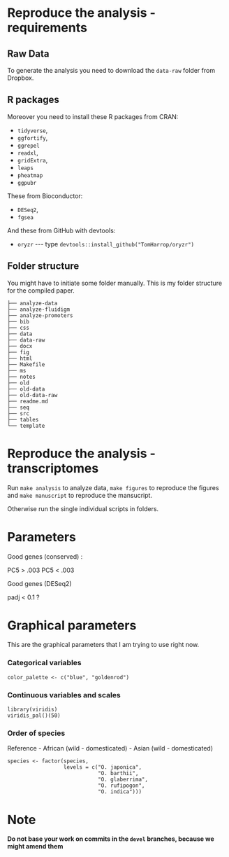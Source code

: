 # Reproduce the analysis - requirements

## Raw Data

To generate the analysis you need to download the `data-raw` folder from Dropbox.


## R packages

Moreover you need to install these R packages from CRAN:

- `tidyverse`,
- `ggfortify`,
- `ggrepel`
- `readxl`,
- `gridExtra`,
- `leaps`
- `pheatmap`
- `ggpubr`

These from Bioconductor:

- `DESeq2`,
- `fgsea`

And these from GitHub with devtools:

- `oryzr` --- type `devtools::install_github("TomHarrop/oryzr")`

## Folder structure

You might have to initiate some folder manually. This is my folder structure for the compiled paper.

```
├── analyze-data
├── analyze-fluidigm
├── analyze-promoters
├── bib
├── css
├── data
├── data-raw
├── docx
├── fig
├── html
├── Makefile
├── ms
├── notes
├── old
├── old-data
├── old-data-raw
├── readme.md
├── seq
├── src
├── tables
└── template
```

# Reproduce the analysis - transcriptomes

Run `make analysis` to analyze data, `make figures` to reproduce the figures and `make manuscript` to reproduce the mansucript.

Otherwise run the single individual scripts in folders.

# Parameters

Good genes (conserved) :

PC5 > .003
PC5 < .003

Good genes (DESeq2)

padj < 0.1 ?

# Graphical parameters

This are the graphical parameters that I am trying to use right now.

### Categorical variables

```
color_palette <- c("blue", "goldenrod")
```

### Continuous variables and scales

```
library(viridis)
viridis_pal()(50)
```

### Order of species

Reference - African (wild - domesticated) - Asian (wild - domesticated)

```
species <- factor(species,
                  levels = c("O. japonica",
                             "O. barthii",
                             "O. glaberrima",
                             "O. rufipogon",
                             "O. indica")))
```



# Note

**Do not base your work on commits in the `devel` branches, because we might amend them**
